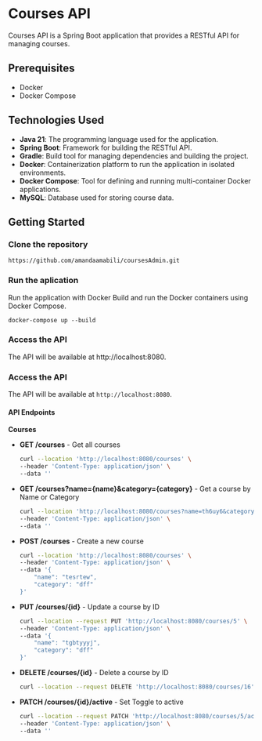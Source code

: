 # Courses API

Courses API is a Spring Boot application that provides a RESTful API for managing courses.

## Prerequisites

- Docker
- Docker Compose

## Technologies Used

- **Java 21**: The programming language used for the application.
- **Spring Boot**: Framework for building the RESTful API.
- **Gradle**: Build tool for managing dependencies and building the project.
- **Docker**: Containerization platform to run the application in isolated environments.
- **Docker Compose**: Tool for defining and running multi-container Docker applications.
- **MySQL**: Database used for storing course data.


## Getting Started

### Clone the repository


`https://github.com/amandaamabili/coursesAdmin.git `


### Run the aplication 

Run the application with Docker
Build and run the Docker containers using Docker Compose.

`docker-compose up --build`


### Access the API
The API will be available at http://localhost:8080.

### Access the API

The API will be available at `http://localhost:8080`.

#### API Endpoints

**Courses**
- **GET /courses** - Get all courses
    ```bash
    curl --location 'http://localhost:8080/courses' \
    --header 'Content-Type: application/json' \
    --data ''
    ```

- **GET /courses?name={name}&category={category}** - Get a course by Name or Category
    ```bash
    curl --location 'http://localhost:8080/courses?name=th6uy6&category=roo' \
    --header 'Content-Type: application/json' \
    --data ''
    ```

- **POST /courses** - Create a new course
    ```bash
    curl --location 'http://localhost:8080/courses' \
    --header 'Content-Type: application/json' \
    --data '{
        "name": "tesrtew",
        "category": "dff" 
    }'
    ```

- **PUT /courses/{id}** - Update a course by ID
    ```bash
    curl --location --request PUT 'http://localhost:8080/courses/5' \
    --header 'Content-Type: application/json' \
    --data '{
        "name": "tgbtyyyj",
        "category": "dff"
    }'
    ```

- **DELETE /courses/{id}** - Delete a course by ID
    ```bash
    curl --location --request DELETE 'http://localhost:8080/courses/16'
    ```

- **PATCH /courses/{id}/active** - Set Toggle to active
    ```bash
    curl --location --request PATCH 'http://localhost:8080/courses/5/active' \
    --header 'Content-Type: application/json' \
    --data ''
    ```
